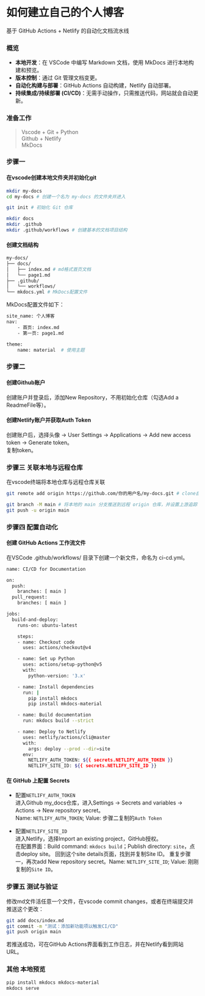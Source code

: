 # 如何建立自己的个人博客

基于 GitHub Actions + Netlify 的自动化文档流水线

### 概览
- **本地开发**：在 VSCode 中编写 Markdown 文档，使用 MkDocs 进行本地构建和预览。
- **版本控制**：通过 Git 管理文档变更。
- **自动化构建与部署**：GitHub Actions 自动构建，Netlify 自动部署。
- **持续集成/持续部署 (CI/CD)**：无需手动操作，只需推送代码，网站就会自动更新。

### 准备工作
> Vscode + Git + Python <br>
> Github + Netlify <br>
> MkDocs

### 步骤一
#### 在vscode创建本地文件夹并初始化git

```bash
mkdir my-docs 
cd my-docs # 创建一个名为 my-docs 的文件夹并进入

git init # 初始化 Git 仓库

mkdir docs
mkdir .github
mkdir .github/workflows # 创建基本的文档项目结构
```

#### 创建文档结构

```bash
my-docs/
├── docs/
│   ├── index.md # md格式首页文档
│   └── page1.md 
├── .github/
│   └── workflows/
└── mkdocs.yml # MkDocs配置文件
```
MkDocs配置文件如下：

```bash
site_name: 个人博客
nav:
    - 首页: index.md
    - 第一页: page1.md

theme:
    name: material  # 使用主题
```
### 步骤二
#### 创建Github账户
创建账户并登录后，添加New Repository，不用初始化仓库（勾选Add a ReadmeFile等）。

#### 创建Netlify账户并获取Auth Token
创建账户后，选择头像 -> User Settings -> Applications -> Add new access token -> Generate token。<br>
复制token。

### 步骤三 关联本地与远程仓库
在vscode终端将本地仓库与远程仓库关联
```bash
git remote add origin https://github.com/你的用户名/my-docs.git # clone自己的仓库地址

git branch -M main # 将本地的 main 分支推送到远程 origin 仓库，并设置上游追踪
git push -u origin main
```
### 步骤四 配置自动化
#### 创建 GitHub Actions 工作流文件
在VSCode .github/workflows/ 目录下创建一个新文件，命名为 ci-cd.yml。
```bash
name: CI/CD for Documentation

on:
  push:
    branches: [ main ]
  pull_request:
    branches: [ main ]

jobs:
  build-and-deploy:
    runs-on: ubuntu-latest

    steps:
    - name: Checkout code
      uses: actions/checkout@v4

    - name: Set up Python
      uses: actions/setup-python@v5
      with:
        python-version: '3.x'

    - name: Install dependencies
      run: |
        pip install mkdocs
        pip install mkdocs-material

    - name: Build documentation
      run: mkdocs build --strict

    - name: Deploy to Netlify
      uses: netlify/actions/cli@master
      with:
        args: deploy --prod --dir=site
      env:
        NETLIFY_AUTH_TOKEN: ${{ secrets.NETLIFY_AUTH_TOKEN }}
        NETLIFY_SITE_ID: ${{ secrets.NETLIFY_SITE_ID }}
```

#### 在 GitHub 上配置 Secrets
- 配置`NETLIFY_AUTH_TOKEN`<br>
进入Github my_docs仓库，进入Settings -> Secrets and variables -> Actions -> New repository secret。<br>
Name: `NETLIFY_AUTH_TOKEN`; Value: 步骤二复制的`Auth Token` <br>

- 配置`NETLIFY_SITE_ID`<br>
进入Netlify，选择Import an existing project，GitHub授权。<br>
在配置界面：Build command: `mkdocs build`；Publish directory: `site`，点击deploy site。
回到这个site details页面，找到并复制Site ID。
重复步骤一，再次add New repository secret。Name: `NETLIFY_SITE_ID`; Value: 刚刚复制的`Site ID`。

### 步骤五 测试与验证
修改md文件活任意一个文件，在vscode commit changes，或者在终端提交并推送这个更改：
```bash
git add docs/index.md
git commit -m "测试：添加新功能项以触发CI/CD"
git push origin main
```
若推送成功，可在GitHub Actions界面看到工作日志，并在Netlify看到网站URL。

### 其他 本地预览

```bash
pip install mkdocs mkdocs-material
mkdocs serve
```